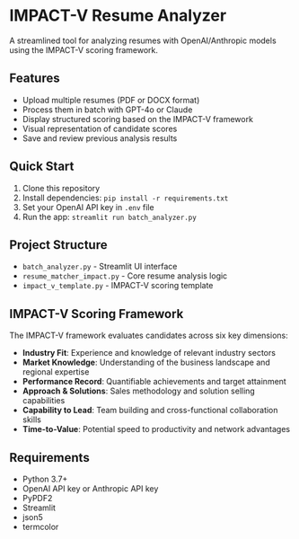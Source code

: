 # IMPACT-V Resume Analyzer

A streamlined tool for analyzing resumes with OpenAI/Anthropic models using the IMPACT-V scoring framework.

## Features

- Upload multiple resumes (PDF or DOCX format)
- Process them in batch with GPT-4o or Claude
- Display structured scoring based on the IMPACT-V framework
- Visual representation of candidate scores
- Save and review previous analysis results

## Quick Start

1. Clone this repository
2. Install dependencies: `pip install -r requirements.txt`
3. Set your OpenAI API key in `.env` file
4. Run the app: `streamlit run batch_analyzer.py`

## Project Structure

- `batch_analyzer.py` - Streamlit UI interface
- `resume_matcher_impact.py` - Core resume analysis logic
- `impact_v_template.py` - IMPACT-V scoring template

## IMPACT-V Scoring Framework

The IMPACT-V framework evaluates candidates across six key dimensions:

- **Industry Fit**: Experience and knowledge of relevant industry sectors
- **Market Knowledge**: Understanding of the business landscape and regional expertise
- **Performance Record**: Quantifiable achievements and target attainment
- **Approach & Solutions**: Sales methodology and solution selling capabilities
- **Capability to Lead**: Team building and cross-functional collaboration skills
- **Time-to-Value**: Potential speed to productivity and network advantages

## Requirements

- Python 3.7+
- OpenAI API key or Anthropic API key
- PyPDF2
- Streamlit
- json5
- termcolor 